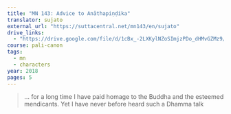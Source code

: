 ```yaml
---
title: "MN 143: Advice to Anāthapiṇḍika"
translator: sujato
external_url: "https://suttacentral.net/mn143/en/sujato"
drive_links:
  - "https://drive.google.com/file/d/1cBx_-2LXKylNZoSImjzPDo_dHMvGZMz9/view?usp=sharing"
course: pali-canon
tags:
  - mn
  - characters
year: 2018
pages: 5
---
```


> … for a long time I have paid homage to the Buddha and the esteemed mendicants. Yet I have never before heard such a Dhamma talk
